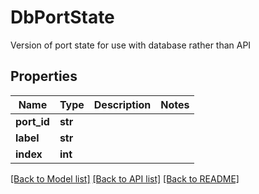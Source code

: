 # DbPortState

Version of port state for use with database rather than API

## Properties
Name | Type | Description | Notes
------------ | ------------- | ------------- | -------------
**port_id** | **str** |  | 
**label** | **str** |  | 
**index** | **int** |  | 

[[Back to Model list]](../README.md#documentation-for-models) [[Back to API list]](../README.md#documentation-for-api-endpoints) [[Back to README]](../README.md)


